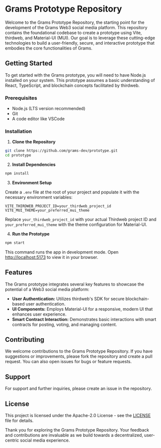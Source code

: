 # Grams Prototype Repository

Welcome to the Grams Prototype Repository, the starting point for the development of the Grams Web3 social media platform. This repository contains the foundational codebase to create a prototype using Vite, thirdweb, and Material-UI (MUI). Our goal is to leverage these cutting-edge technologies to build a user-friendly, secure, and interactive prototype that embodies the core functionalities of Grams.

## Getting Started

To get started with the Grams prototype, you will need to have Node.js installed on your system. This prototype assumes a basic understanding of React, TypeScript, and blockchain concepts facilitated by thirdweb.

### Prerequisites

- Node.js (LTS version recommended)
- Git
- A code editor like VSCode

### Installation

1. **Clone the Repository**

```bash
git clone https://github.com/grams-dev/prototype.git
cd prototype
```

2. **Install Dependencies**

```bash
npm install
```

3. **Environment Setup**

Create a `.env` file at the root of your project and populate it with the necessary environment variables:

```plaintext
VITE_THIRDWEB_PROJECT_ID=your_thirdweb_project_id
VITE_MUI_THEME=your_preferred_mui_theme
```

Replace `your_thirdweb_project_id` with your actual Thirdweb project ID and `your_preferred_mui_theme` with the theme configuration for Material-UI.

4. **Run the Prototype**

```bash
npm start
```

This command runs the app in development mode. Open [http://localhost:5173](http://localhost:5173) to view it in your browser.

## Features

The Grams prototype integrates several key features to showcase the potential of a Web3 social media platform:

- **User Authentication:** Utilizes thirdweb's SDK for secure blockchain-based user authentication.
- **UI Components:** Employs Material-UI for a responsive, modern UI that enhances user experience.
- **Smart Contract Interaction:** Demonstrates basic interactions with smart contracts for posting, voting, and managing content.

## Contributing

We welcome contributions to the Grams Prototype Repository. If you have suggestions or improvements, please fork the repository and create a pull request. You can also open issues for bugs or feature requests.

## Support

For support and further inquiries, please create an issue in the repository.

## License

This project is licensed under the Apache-2.0 License - see the [LICENSE](LICENSE) file for details.

Thank you for exploring the Grams Prototype Repository. Your feedback and contributions are invaluable as we build towards a decentralized, user-centric social media experience.
